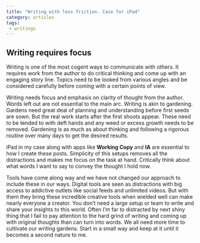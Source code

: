 ```yaml
---
title: "Writing with less friction. Case for iPad"
category: articles
tags:
 - writings
---
```


## Writing requires focus

Writing is one of the most cogent ways to communicate with others. It requires work from the author to do critical thinking and come up with an engaging story line. Topics need to be looked from various angles and be considered carefully before coming with a certain points of view.

Writing needs focus and emphasis on clarity of thought from the author. Words left out are not essential to the main arc. Writing is akin to gardening. Gardens need great deal of planning and understanding before first seeds are sown. But the real work starts after the first shoots appear. These need to be tended to with deft hands and any weed or excess growth needs to be removed. Gardening is as much as about thinking and following a rigorous routine over many days to get the desired results.

iPad in my case along with apps like **Working Copy** and **IA** are essential to how I create these posts. Simplicity of this setups removes all the distractions and makes me focus on the task at hand. Critically think about what words I want to say to convey the thought I hold now.

Tools have come along way and we have not changed our approach to include these in our ways. Digital tools are seen as distractions with big access to addictive outlets like social feeds and unlimited videos. But with them they bring these incredible creative tools when wielded well can make nearly everyone a creator. You don’t need a large setup or team to write and share your insights to this world. Often I’m far to distracted by next shiny thing that I fail to pay attention to the hard grind of writing and coming up with original thoughts than can turn into words. We all need more time to cultivate our writing gardens. Start in a small way and keep at it until it becomes a second nature to me. 